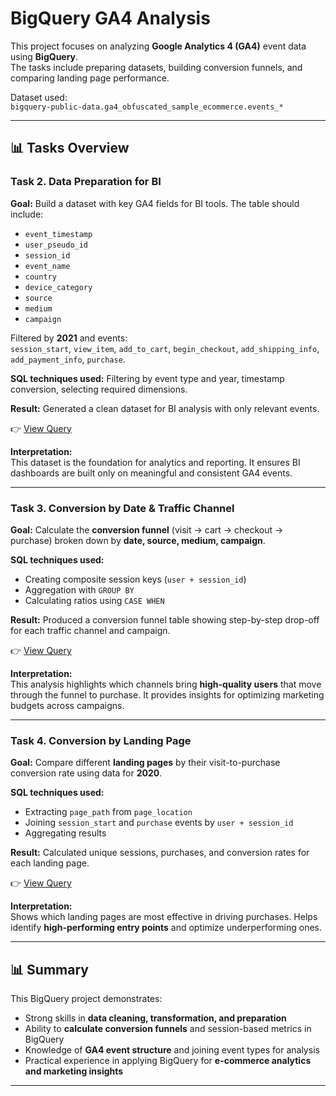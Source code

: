 # BigQuery GA4 Analysis  

This project focuses on analyzing **Google Analytics 4 (GA4)** event data using **BigQuery**.  
The tasks include preparing datasets, building conversion funnels, and comparing landing page performance.  

Dataset used:  
`bigquery-public-data.ga4_obfuscated_sample_ecommerce.events_*`  

---

## 📊 Tasks Overview  

### Task 2. Data Preparation for BI  

**Goal:** Build a dataset with key GA4 fields for BI tools. The table should include:  
- `event_timestamp`  
- `user_pseudo_id`  
- `session_id`  
- `event_name`  
- `country`  
- `device_category`  
- `source`  
- `medium`  
- `campaign`  

Filtered by **2021** and events:  
`session_start`, `view_item`, `add_to_cart`, `begin_checkout`, `add_shipping_info`, `add_payment_info`, `purchase`.  

**SQL techniques used:** Filtering by event type and year, timestamp conversion, selecting required dimensions.  

**Result:** Generated a clean dataset for BI analysis with only relevant events.  

👉 [View Query](https://console.cloud.google.com/bigquery?sq=662420466890:f54ab0fd312e4e14ad97c0f477b6a879  )  

**Interpretation:**  
This dataset is the foundation for analytics and reporting. It ensures BI dashboards are built only on meaningful and consistent GA4 events.  

---

### Task 3. Conversion by Date & Traffic Channel  

**Goal:** Calculate the **conversion funnel** (visit → cart → checkout → purchase) broken down by **date, source, medium, campaign**.  

**SQL techniques used:**  
- Creating composite session keys (`user + session_id`)  
- Aggregation with `GROUP BY`  
- Calculating ratios using `CASE WHEN`  

**Result:** Produced a conversion funnel table showing step-by-step drop-off for each traffic channel and campaign.  

👉 [View Query](https://console.cloud.google.com/bigquery?sq=662420466890:797fafd2ae2d4585a49f2904850a9454 )  

**Interpretation:**  
This analysis highlights which channels bring **high-quality users** that move through the funnel to purchase. It provides insights for optimizing marketing budgets across campaigns.  

---

### Task 4. Conversion by Landing Page  

**Goal:** Compare different **landing pages** by their visit-to-purchase conversion rate using data for **2020**.  

**SQL techniques used:**  
- Extracting `page_path` from `page_location`  
- Joining `session_start` and `purchase` events by `user + session_id`  
- Aggregating results  

**Result:** Calculated unique sessions, purchases, and conversion rates for each landing page.  

👉 [View Query](https://console.cloud.google.com/bigquery?sq=662420466890:68304f1c89e0441dac604383b07c8895)  

**Interpretation:**  
Shows which landing pages are most effective in driving purchases. Helps identify **high-performing entry points** and optimize underperforming ones.  

---

## 📊 Summary  

This BigQuery project demonstrates:  
- Strong skills in **data cleaning, transformation, and preparation**  
- Ability to **calculate conversion funnels** and session-based metrics in BigQuery  
- Knowledge of **GA4 event structure** and joining event types for analysis  
- Practical experience in applying BigQuery for **e-commerce analytics and marketing insights**  

---
